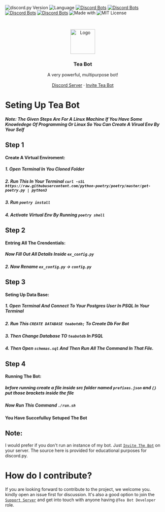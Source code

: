 ![discord.py Version](https://img.shields.io/badge/lib-discord.py%201.7.0-blue) ![Language](https://img.shields.io/badge/lang-Python%203.8.6-green) [![Discord Bots](https://top.gg/api/widget/status/782867672626364456.svg)](https://top.gg/bot/782867672626364456) [![Discord Bots](https://top.gg/api/widget/servers/782867672626364456.svg)](https://top.gg/bot/782867672626364456) [![Discord Bots](https://top.gg/api/widget/upvotes/782867672626364456.svg)](https://top.gg/bot/782867672626364456) [![Discord Bots](https://top.gg/api/widget/owner/782867672626364456.svg)](https://top.gg/bot/782867672626364456) ![Made with](https://img.shields.io/badge/Made%20With-LOVE-%23fa4b4b?style=flat-square)
![MIT License](https://img.shields.io/github/license/Arthurdw/Reaction-Role?style=flat-square)

<br />
<p align="center">
    <img src="https://cdn.discordapp.com/avatars/782867672626364456/64eabde0064a9e15e4d6cc2a0570c5e7.jpeg?size=1024" alt="Logo" width="80" height="80">

  <h3 align="center">Tea Bot</h3>

  <p align="center">
    A very powerful, multipurpose bot!
    <br />
    <br />
    <a href="https://discord.gg/YSJVbxj9nw">Discord Server</a>
    ·
    <a href="https://discord.com/oauth2/authorize?client_id=782867672626364456&permissions=2147483647&scope=bot">Invite Tea Bot</a>
    <br/>

  </p>
</p>

# Seting Up Tea Bot
##### Note: The Given Steps Are For A Linux Machine If You Have Some Knowledege Of Programming Or Linux So You Can Create A Virual Env By Your Self
## Step 1
#### Create A Virtual Enviroment:
##### 1. Open Terminal In You Cloned Folder
##### 2. Run This In Your Terminal `curl -sSL https://raw.githubusercontent.com/python-poetry/poetry/master/get-poetry.py | python3`
##### 3. Run `poetry install`
##### 4. Activate Virtual Env By Running `poetry shell`

## Step 2
#### Entring All The Crendentials:
##### Now Fill Out All Details Inside `ex_config.py`
##### 2. Now Rename `ex_config.py` -> `config.py`

## Step 3
#### Seting Up Data Base:
##### 1. Open Terminal And Connect To Your Postgres User In PSQL In Your Terminal
##### 2. Run This `CREATE DATABASE teabotdb;` To Create Db For Bot
##### 3. Then Change Database TO `teabotdb` In PSQL 
##### 4. Then Open `schemas.sql` And Then Run All The Command In That File.

## Step 4
#### Running The Bot:
##### brfore running create a file inside src folder named `prefixes.json` and `{}` put those brackets inside the file
##### Now Run This Command `./run.sh`

#### You Have Succefulluy Setuped The Bot

## Note: 
I would prefer if you don't run an instance of my bot. Just [`Invite The Bot`](https://discord.com/oauth2/authorize?client_id=782867672626364456&permissions=2147483647&scope=bot) on your server. The source here is provided for educational purposes for discord.py.

<!-- CONTRIBUTION -->

# How do I contribute?

If you are looking forward to contribute to the project, we welcome you. kindly open an issue first for discussion.
It's also a good option to join the [`Support Server`](https://discord.gg/aBM5xz6) and get into touch with anyone having `@Tea Bot Developer` role.
